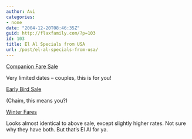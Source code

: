 ```yaml
---
author: Avi
categories:
- none
date: "2004-12-20T08:46:35Z"
guid: http://flaxfamily.com/?p=103
id: 103
title: El Al Specials from USA
url: /post/el-al-specials-from-usa/
---
```

[Companion Fare Sale](http://www.elal.co.il/default.asp?V_DOC_ID=1528)
  
Very limited dates &#8211; couples, this is for you!

[Early Bird Sale](http://www.elal.co.il/default.asp?V_DOC_ID=1760)
  
(Chaim, this means you?)

[Winter Fares](http://www.elal.co.il/default.asp?V_DOC_ID=1359)
  
Looks almost identical to above sale, except slightly higher rates. Not sure why they have both. But that&#8217;s El Al for ya.